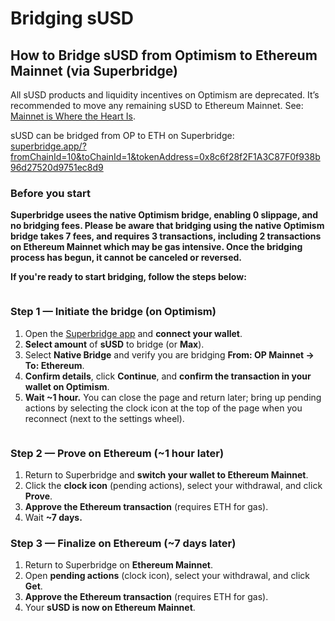 # Bridging sUSD

## How to Bridge sUSD from Optimism to Ethereum Mainnet (via Superbridge)

All sUSD products and liquidity incentives on Optimism are deprecated. It’s recommended to move any remaining sUSD to Ethereum Mainnet. See: [Mainnet is Where the Heart Is](https://blog.synthetix.io/mainnet-is-where-the-heart-is/).

sUSD can be bridged from OP to ETH on Superbridge:\
[superbridge.app/?fromChainId=10\&toChainId=1\&tokenAddress=0x8c6f28f2F1A3C87F0f938b96d27520d9751ec8d9](https://superbridge.app/?fromChainId=10\&toChainId=1\&tokenAddress=0x8c6f28f2F1A3C87F0f938b96d27520d9751ec8d9)

### Before you start

**Superbridge usees the native Optimism bridge, enabling 0 slippage, and no bridging fees. Please be aware that bridging using the native Optimism bridge takes 7 fees, and requires 3 transactions, including 2 transactions on Ethereum Mainnet which may be gas intensive. Once the bridging process has begun, it cannot be canceled or reversed.**

**If you're ready to start bridging, follow the steps below:**

<figure><img src="../.gitbook/assets/Screenshot 2025-08-26 at 2.38.11 AM (1).png" alt=""><figcaption></figcaption></figure>

### Step 1 — Initiate the bridge (on Optimism)

1. Open the [Superbridge app](https://superbridge.app/?fromChainId=10\&toChainId=1\&tokenAddress=0x8c6f28f2F1A3C87F0f938b96d27520d9751ec8d9) and **connect your wallet**.
2. **Select amount** of **sUSD** to bridge (or **Max**).
3. Select **Native Bridge** and verify you are bridging **From: OP Mainnet → To: Ethereum**.
4. **Confirm details**, click **Continue**, and **confirm the transaction in your wallet on Optimism**.
5. **Wait \~1 hour.** You can close the page and return later; bring up pending actions by selecting the clock icon at the top of the page when you reconnect (next to the settings wheel).

<figure><img src="../.gitbook/assets/Screenshot 2025-08-26 at 2.46.44 AM (1).png" alt=""><figcaption></figcaption></figure>

### Step 2 — Prove on Ethereum (\~1 hour later)

1. Return to Superbridge and **switch your wallet to Ethereum Mainnet**.
2. Click the **clock icon** (pending actions), select your withdrawal, and click **Prove**.
3. **Approve the Ethereum transaction** (requires ETH for gas).
4. Wait **\~7 days.**

### Step 3 — Finalize on Ethereum (\~7 days later)

1. Return to Superbridge on **Ethereum Mainnet**.
2. Open **pending actions** (clock icon), select your withdrawal, and click **Get**.
3. **Approve the Ethereum transaction** (requires ETH for gas).
4. Your **sUSD is now on Ethereum Mainnet**.
